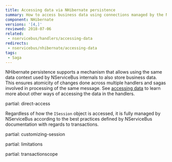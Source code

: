 ```yaml
---
title: Accessing data via NHibernate persistence
summary: How to access business data using connections managed by the NServiceBus NHibernate persistence.
component: NHibernate
versions: '[4,]'
reviewed: 2018-07-06
related:
 - nservicebus/handlers/accessing-data
redirects:
 - nservicebus/nhibernate/accessing-data
tags:
 - Saga
---
```


NHibernate persistence supports a mechanism that allows using the same data context used by NServiceBus internals to also store business data. This ensures atomicity of changes done across multiple handlers and sagas involved in processing of the same message. See [accessing data](/nservicebus/handlers/accessing-data.md) to learn more about other ways of accessing the data in the handlers.

partial: direct-access

Regardless of how the `ISession` object is accessed, it is fully managed by NServiceBus according to the best practices defined by NServiceBus documentation with regards to transactions.

partial: customizing-session

partial: limitations

partial: transactionscope
